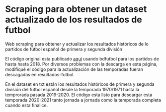 # Scraping para obtener un dataset actualizado de los resultados de futbol 
Web scraping para obtener y actualizar los resultados históricos de lo partidos de fútbol español de primera y segunda división

El código original esta publicado [aquí](https://github.com/RicardoMoya/FootballMatchesDataSet) usando bdfutbol para los partidos de hasta hasta 2018. Por diversos problemas con la descarga en esta página, modifiqué el código para la actualización de las temporadas fueran descagadas en resultados-futbol.

En el dataset en txt están los resultados históricos de primera y segunda división del futbol español desde la temporada 1970/1971 hasta la temprorada pasada 2019-2020.
El código esta listo para descargar esta temporada 2020-2021 tanto jornada a jornada como la temporada completa cuando esta finalice.
